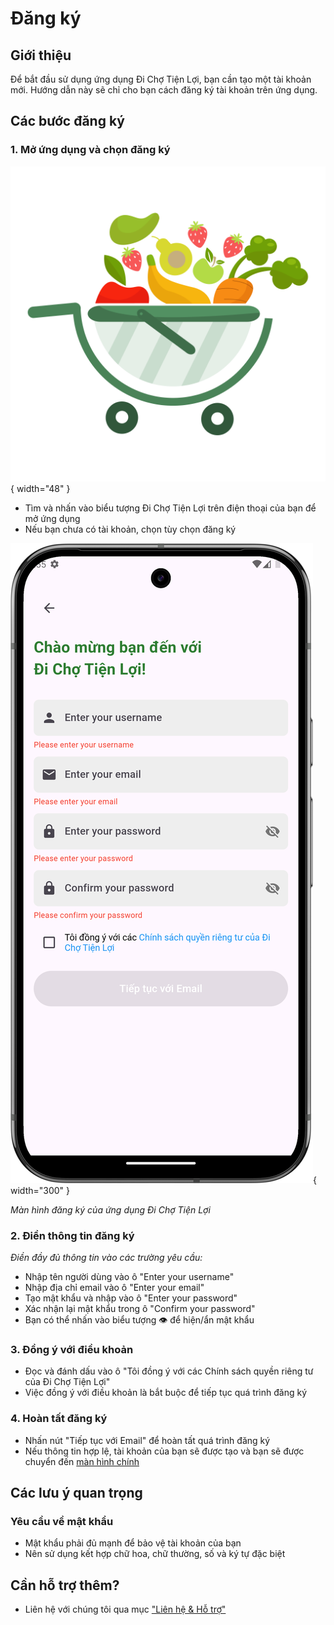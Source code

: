 # Đăng ký

## Giới thiệu
Để bắt đầu sử dụng ứng dụng Đi Chợ Tiện Lợi, bạn cần tạo một tài khoản mới. Hướng dẫn này sẽ chỉ cho bạn cách đăng ký tài khoản trên ứng dụng.

## Các bước đăng ký

### 1. Mở ứng dụng và chọn đăng ký
![Biểu tượng ứng dụng Đi Chợ Tiện Lợi](../../assets/images/auth/app_icon.png){ width="48" }

- Tìm và nhấn vào biểu tượng Đi Chợ Tiện Lợi trên điện thoại của bạn để mở ứng dụng
- Nếu bạn chưa có tài khoản, chọn tùy chọn đăng ký

![Màn hình đăng ký](../../assets/images/auth/register.png){ width="300" }

*Màn hình đăng ký của ứng dụng Đi Chợ Tiện Lợi*

### 2. Điền thông tin đăng ký

*Điền đầy đủ thông tin vào các trường yêu cầu:*

- Nhập tên người dùng vào ô "Enter your username"
- Nhập địa chỉ email vào ô "Enter your email"
- Tạo mật khẩu và nhập vào ô "Enter your password"
- Xác nhận lại mật khẩu trong ô "Confirm your password"
- Bạn có thể nhấn vào biểu tượng 👁️ để hiện/ẩn mật khẩu

### 3. Đồng ý với điều khoản

- Đọc và đánh dấu vào ô "Tôi đồng ý với các Chính sách quyền riêng tư của Đi Chợ Tiện Lợi"
- Việc đồng ý với điều khoản là bắt buộc để tiếp tục quá trình đăng ký

### 4. Hoàn tất đăng ký

- Nhấn nút "Tiếp tục với Email" để hoàn tất quá trình đăng ký
- Nếu thông tin hợp lệ, tài khoản của bạn sẽ được tạo và bạn sẽ được chuyển đến [màn hình chính](../group/home.md)

## Các lưu ý quan trọng

### Yêu cầu về mật khẩu
- Mật khẩu phải đủ mạnh để bảo vệ tài khoản của bạn
- Nên sử dụng kết hợp chữ hoa, chữ thường, số và ký tự đặc biệt



## Cần hỗ trợ thêm?

- Liên hệ với chúng tôi qua mục ["Liên hệ & Hỗ trợ"](../../support.md)

